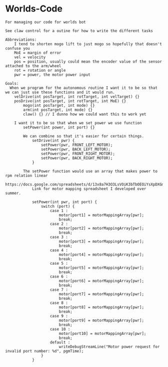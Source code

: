# Worlds-Code
	For managing our code for worlds bot

	See claw control for a outine for how to write the different tasks

	Abbreviations:
		I tend to shorten mogo lift to just mogo so hopefully that doesn't confuse you
		MoE = margin of error
		vel = velocity
	 	pos = position, usually could mean the encoder value of the sensor attached to the arm/wheel
	 	rot = rotation or angle
		pwr = power, the motor power input

	Goals:
	  When we program for the autonomous routine I want it to be so that we can just use these functions and it would run.
	  	velDrive(int posTarget, int rotTarget, int velTarget) {}
	  	posDrive(int posTarget, int rotTarget, int MoE) {}
			mogo(int posTarget, int mode) {}
			arm(int posTarget, int mode) {}
			claw() {} // I dunno how we could want this to work yet
	
		I want it to be so that when we set power we use function
			setPower(int power, int port) {}
			
			We can combine so that it's easier for certain things.
				setDrive(int pwr) {
					setPower(pwr, FRONT_LEFT_MOTOR);
					setPower(pwr, BACK_LEFT_MOTOR);
					setPower(pwr, FRONT_RIGHT_MOTOR);
					setPower(pwr, BACK_RIGHT_MOTOR);
				}
				
			The setPower function would use an array that makes power to rpm relation linear
				https://docs.google.com/spreadsheets/d/13x8a7H3O3LsVOiK3bTbOEOiYsXpDXGmv9VnEylI1J2A/edit#gid=0
				Link for motor mapping spreadsheet I developed over summer.
				
				setPower(int pwr, int port) {
					switch (port) {
						case 1 :
							motor[port1] = motorMappingArray[pwr];
							break;
						case 2 :
							motor[port2] = motorMappingArray[pwr];
							break;
						case 3 :
							motor[port3] = motorMappingArray[pwr];
							break;
						case 4 :
							motor[port4] = motorMappingArray[pwr];
							break;
						case 5 :
							motor[port5] = motorMappingArray[pwr];
							break;
						case 6 :
							motor[port6] = motorMappingArray[pwr];
							break;
						case 7 :
							motor[port7] = motorMappingArray[pwr];
							break;
						case 8 :
							motor[port8] = motorMappingArray[pwr];
							break;
						case 9 :
							motor[port9] = motorMappingArray[pwr];
							break;
						case 10 :
							motor[port10] = motorMappingArray[pwr];
							break;
						default :
							writeDebugStreamLine("Motor power request for invalid port number: %d", pgmTime);
					}
				}
	
